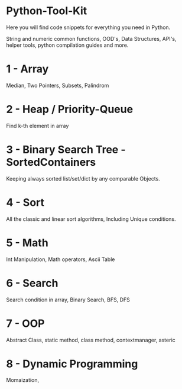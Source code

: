 # Python-Tool-Kit
Here you will find code snippets for everything you need in Python.

String and numeric common functions, OOD's, Data Structures, API's, helper tools, python compilation guides and more.

# 1 - Array
Median, Two Pointers, Subsets, Palindrom

# 2 - Heap / Priority-Queue
Find k-th element in array

# 3 - Binary Search Tree - SortedContainers
Keeping always sorted list/set/dict by any comparable Objects.

# 4 - Sort
All the classic and linear sort algorithms, Including Unique conditions.

# 5 - Math
Int Manipulation, Math operators, Ascii Table

# 6 - Search
Search condition in array, Binary Search, BFS, DFS

# 7 - OOP
Abstract Class, static method, class method, contextmanager, asteric

# 8 - Dynamic Programming
Momaization, 